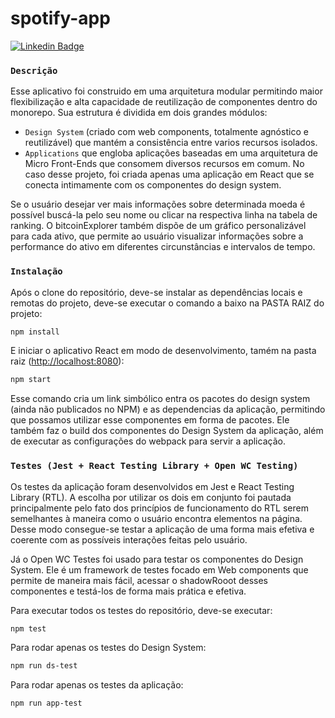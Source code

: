 # spotify-app
[![Linkedin Badge](https://img.shields.io/badge/-alexandre-blue?style=flat-square&logo=Linkedin&logoColor=white&link=https://www.linkedin.com/in/alexandre-anicio/)](https://www.linkedin.com/in/alexandre-anicio/)

### `Descrição`
Esse aplicativo foi construido em uma arquitetura modular permitindo maior flexibilização e alta capacidade de reutilização de componentes dentro do monorepo. Sua estrutura é dividida em dois grandes módulos:
  - `Design System` (criado com web components, totalmente agnóstico e reutilizável) que mantém a consistência entre varios recursos isolados. 
  - `Applications` que engloba aplicações baseadas em uma arquitetura de Micro Front-Ends que consomem diversos recursos em comum. No caso desse projeto, foi criada apenas uma aplicação em React que se conecta intimamente com os componentes do design system.

Se o usuário desejar ver mais informações sobre determinada moeda é possível buscá-la pelo seu nome ou clicar na respectiva linha na tabela de ranking. O bitcoinExplorer também dispõe de um gráfico personalizável para cada ativo, que permite ao usuário visualizar informações sobre a performance do ativo em diferentes circunstâncias e intervalos de tempo.

### `Instalação`
Após o clone do repositório, deve-se instalar as dependências locais e remotas do projeto, deve-se executar o comando a baixo na PASTA RAIZ do projeto:
```bash
npm install
```
E iniciar o aplicativo React em modo de desenvolvimento, tamém na pasta raiz ([http://localhost:8080](http://localhost:8080)):
```bash
npm start
```
Esse comando cria um link simbólico entra os pacotes do design system (ainda não publicados no NPM) e as dependencias da aplicação, permitindo que possamos utilizar esse componentes em forma de pacotes. Ele também faz o build dos componentes do Design System da aplicação, além de executar as configurações do webpack para servir a aplicação.

### `Testes (Jest + React Testing Library + Open WC Testing)`
Os testes da aplicação foram desenvolvidos em Jest e React Testing Library (RTL). A escolha por utilizar os dois em conjunto foi pautada principalmente pelo fato dos princípios de funcionamento do RTL serem semelhantes à maneira como o usuário encontra elementos na página. Desse modo consegue-se testar a aplicação de uma forma mais efetiva e coerente com as possíveis interações feitas pelo usuário.

Já o Open WC Testes foi usado para testar os componentes do Design System. Ele é um framework de testes focado em Web components que permite de maneira mais fácil, acessar o shadowRooot desses componentes e testá-los de forma mais prática e efetiva.

Para executar todos os testes do repositório, deve-se executar:
```bash
npm test
```
Para rodar apenas os testes do Design System:
```bash
npm run ds-test
```
Para rodar apenas os testes da aplicação:
```bash
npm run app-test
```
